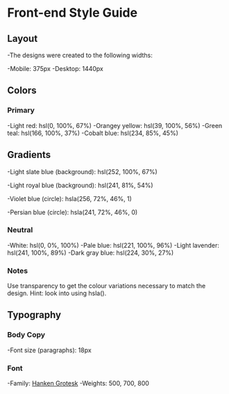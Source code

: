 # Front-end Style Guide

## Layout

-The designs were created to the following widths:

-Mobile: 375px
-Desktop: 1440px

## Colors

### Primary

-Light red: hsl(0, 100%, 67%)
-Orangey yellow: hsl(39, 100%, 56%)
-Green teal: hsl(166, 100%, 37%)
-Cobalt blue: hsl(234, 85%, 45%)

## Gradients

-Light slate blue (background): hsl(252, 100%, 67%)

-Light royal blue (background): hsl(241, 81%, 54%)

-Violet blue (circle): hsla(256, 72%, 46%, 1)

-Persian blue (circle): hsla(241, 72%, 46%, 0)

### Neutral

-White: hsl(0, 0%, 100%)
-Pale blue: hsl(221, 100%, 96%)
-Light lavender: hsl(241, 100%, 89%)
-Dark gray blue: hsl(224, 30%, 27%)

### Notes

Use transparency to get the colour variations necessary to match the design. Hint: look into using hsla().

## Typography

### Body Copy

-Font size (paragraphs): 18px

### Font

-Family: [Hanken Grotesk](https://fonts.google.com/specimen/Hanken+Grotesk)
-Weights: 500, 700, 800

